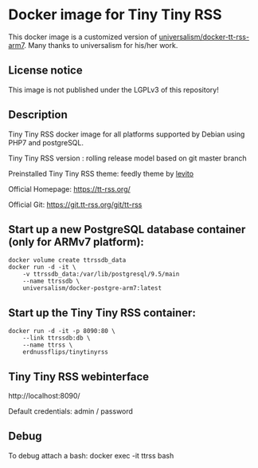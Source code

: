 # Docker image for Tiny Tiny RSS

This docker image is a customized version of [universalism/docker-tt-rss-arm7](https://github.com/universalism/docker-tt-rss-arm7). Many thanks to universalism for his/her work.

## License notice
This image is not published under the LGPLv3 of this repository!

## Description
Tiny Tiny RSS docker image for all platforms supported by Debian using PHP7 and postgreSQL.

Tiny Tiny RSS version : rolling release model based on git master branch

Preinstalled Tiny Tiny RSS theme: feedly theme by [levito](https://github.com/levito/tt-rss-feedly-theme)

Official Homepage: https://tt-rss.org/

Official Git: https://git.tt-rss.org/git/tt-rss

## Start up a new PostgreSQL database container (only for ARMv7 platform):
    docker volume create ttrssdb_data
    docker run -d -it \
        -v ttrssdb_data:/var/lib/postgresql/9.5/main
        --name ttrssdb \
        universalism/docker-postgre-arm7:latest

## Start up the Tiny Tiny RSS container:
    docker run -d -it -p 8090:80 \
        --link ttrssdb:db \
        --name ttrss \
        erdnussflips/tinytinyrss

## Tiny Tiny RSS webinterface
http://localhost:8090/

Default credentials: admin / password

## Debug
To debug attach a bash:
    docker exec -it ttrss bash
